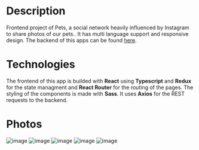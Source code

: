 # Description
Frontend project of Pets, a social network heavily influenced by Instagram to share photos of our pets.. It has multi language support and responsive design.
The backend of this apps can be found [here](https://github.com/PaulMirve/pets-backend).
# Technologies
The frontend of this app is builded with **React** using **Typescript** and **Redux** for the state managment and **React Router** for the routing of the pages. The styling of the components is made with **Sass**. It uses **Axios** for the REST requests to the backend.
# Photos
![image](https://user-images.githubusercontent.com/47708181/137202144-81df1767-7549-4c4c-b757-a92856341178.png)
![image](https://user-images.githubusercontent.com/47708181/137202171-9dfa21fc-b8d7-4028-9b65-cef40984623d.png)
![image](https://user-images.githubusercontent.com/47708181/137202200-6805dad8-7afa-4168-9bd5-140ecc7e313a.png)
![image](https://user-images.githubusercontent.com/47708181/137202222-16a7765b-fa24-45f5-87fa-40a08a995a2a.png)
![image](https://user-images.githubusercontent.com/47708181/137202244-76535939-f90d-458e-b99d-d09659ef2d02.png)

